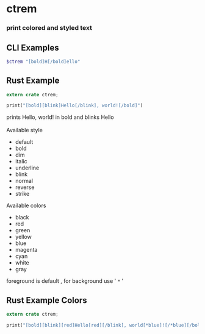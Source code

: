 # ctrem 
### print colored and styled text


## CLI Examples
```bash
$ctrem "[bold]H[/bold]ello"
```

## Rust Example
```rust
extern crate ctrem;

print("[bold][blink]Hello[/blink], world![/bold]") 
```
prints Hello, world! in bold and blinks Hello
<br><br>
Available style
- default
- bold 
- dim 
- italic 
- underline 
- blink 
- normal 
- reverse 
- strike

Available colors

- black
- red
- green
- yellow
- blue
- magenta
- cyan
- white
- gray

foreground is default , for background use ' `*` '

## Rust Example Colors

```rust
extern crate ctrem;

print("[bold][blink][red]Hello[red][/blink], world[*blue]![/*blue][/bold]") 
```